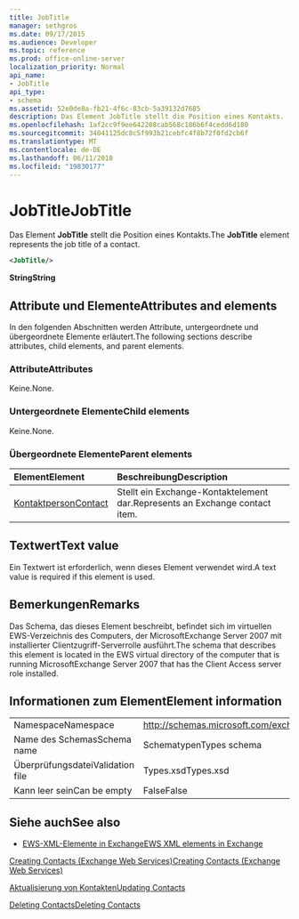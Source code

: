 ```yaml
---
title: JobTitle
manager: sethgros
ms.date: 09/17/2015
ms.audience: Developer
ms.topic: reference
ms.prod: office-online-server
localization_priority: Normal
api_name:
- JobTitle
api_type:
- schema
ms.assetid: 52e0de8a-fb21-4f6c-83cb-5a39132d7685
description: Das Element JobTitle stellt die Position eines Kontakts.
ms.openlocfilehash: 1af2cc9f9ee642208cab568c186b6f4cedd6d180
ms.sourcegitcommit: 34041125dc8c5f993b21cebfc4f8b72f0fd2cb6f
ms.translationtype: MT
ms.contentlocale: de-DE
ms.lasthandoff: 06/11/2018
ms.locfileid: "19830177"
---
```

# <a name="jobtitle"></a><span data-ttu-id="8497a-103">JobTitle</span><span class="sxs-lookup"><span data-stu-id="8497a-103">JobTitle</span></span>

<span data-ttu-id="8497a-104">Das Element **JobTitle** stellt die Position eines Kontakts.</span><span class="sxs-lookup"><span data-stu-id="8497a-104">The **JobTitle** element represents the job title of a contact.</span></span> 
  
```xml
<JobTitle/>
```

 <span data-ttu-id="8497a-105">**String**</span><span class="sxs-lookup"><span data-stu-id="8497a-105">**String**</span></span>
## <a name="attributes-and-elements"></a><span data-ttu-id="8497a-106">Attribute und Elemente</span><span class="sxs-lookup"><span data-stu-id="8497a-106">Attributes and elements</span></span>

<span data-ttu-id="8497a-107">In den folgenden Abschnitten werden Attribute, untergeordnete und übergeordnete Elemente erläutert.</span><span class="sxs-lookup"><span data-stu-id="8497a-107">The following sections describe attributes, child elements, and parent elements.</span></span>
  
### <a name="attributes"></a><span data-ttu-id="8497a-108">Attribute</span><span class="sxs-lookup"><span data-stu-id="8497a-108">Attributes</span></span>

<span data-ttu-id="8497a-109">Keine.</span><span class="sxs-lookup"><span data-stu-id="8497a-109">None.</span></span>
  
### <a name="child-elements"></a><span data-ttu-id="8497a-110">Untergeordnete Elemente</span><span class="sxs-lookup"><span data-stu-id="8497a-110">Child elements</span></span>

<span data-ttu-id="8497a-111">Keine.</span><span class="sxs-lookup"><span data-stu-id="8497a-111">None.</span></span>
  
### <a name="parent-elements"></a><span data-ttu-id="8497a-112">Übergeordnete Elemente</span><span class="sxs-lookup"><span data-stu-id="8497a-112">Parent elements</span></span>

|<span data-ttu-id="8497a-113">**Element**</span><span class="sxs-lookup"><span data-stu-id="8497a-113">**Element**</span></span>|<span data-ttu-id="8497a-114">**Beschreibung**</span><span class="sxs-lookup"><span data-stu-id="8497a-114">**Description**</span></span>|
|:-----|:-----|
|[<span data-ttu-id="8497a-115">Kontaktperson</span><span class="sxs-lookup"><span data-stu-id="8497a-115">Contact</span></span>](contact.md) <br/> |<span data-ttu-id="8497a-116">Stellt ein Exchange-Kontaktelement dar.</span><span class="sxs-lookup"><span data-stu-id="8497a-116">Represents an Exchange contact item.</span></span>  <br/> |
   
## <a name="text-value"></a><span data-ttu-id="8497a-117">Textwert</span><span class="sxs-lookup"><span data-stu-id="8497a-117">Text value</span></span>

<span data-ttu-id="8497a-118">Ein Textwert ist erforderlich, wenn dieses Element verwendet wird.</span><span class="sxs-lookup"><span data-stu-id="8497a-118">A text value is required if this element is used.</span></span>
  
## <a name="remarks"></a><span data-ttu-id="8497a-119">Bemerkungen</span><span class="sxs-lookup"><span data-stu-id="8497a-119">Remarks</span></span>

<span data-ttu-id="8497a-120">Das Schema, das dieses Element beschreibt, befindet sich im virtuellen EWS-Verzeichnis des Computers, der MicrosoftExchange Server 2007 mit installierter Clientzugriff-Serverrolle ausführt.</span><span class="sxs-lookup"><span data-stu-id="8497a-120">The schema that describes this element is located in the EWS virtual directory of the computer that is running MicrosoftExchange Server 2007 that has the Client Access server role installed.</span></span>
  
## <a name="element-information"></a><span data-ttu-id="8497a-121">Informationen zum Element</span><span class="sxs-lookup"><span data-stu-id="8497a-121">Element information</span></span>

|||
|:-----|:-----|
|<span data-ttu-id="8497a-122">Namespace</span><span class="sxs-lookup"><span data-stu-id="8497a-122">Namespace</span></span>  <br/> |http://schemas.microsoft.com/exchange/services/2006/types  <br/> |
|<span data-ttu-id="8497a-123">Name des Schemas</span><span class="sxs-lookup"><span data-stu-id="8497a-123">Schema name</span></span>  <br/> |<span data-ttu-id="8497a-124">Schematypen</span><span class="sxs-lookup"><span data-stu-id="8497a-124">Types schema</span></span>  <br/> |
|<span data-ttu-id="8497a-125">Überprüfungsdatei</span><span class="sxs-lookup"><span data-stu-id="8497a-125">Validation file</span></span>  <br/> |<span data-ttu-id="8497a-126">Types.xsd</span><span class="sxs-lookup"><span data-stu-id="8497a-126">Types.xsd</span></span>  <br/> |
|<span data-ttu-id="8497a-127">Kann leer sein</span><span class="sxs-lookup"><span data-stu-id="8497a-127">Can be empty</span></span>  <br/> |<span data-ttu-id="8497a-128">False</span><span class="sxs-lookup"><span data-stu-id="8497a-128">False</span></span>  <br/> |
   
## <a name="see-also"></a><span data-ttu-id="8497a-129">Siehe auch</span><span class="sxs-lookup"><span data-stu-id="8497a-129">See also</span></span>



- [<span data-ttu-id="8497a-130">EWS-XML-Elemente in Exchange</span><span class="sxs-lookup"><span data-stu-id="8497a-130">EWS XML elements in Exchange</span></span>](ews-xml-elements-in-exchange.md)


[<span data-ttu-id="8497a-131">Creating Contacts (Exchange Web Services)</span><span class="sxs-lookup"><span data-stu-id="8497a-131">Creating Contacts (Exchange Web Services)</span></span>](http://msdn.microsoft.com/library/4845917e-70d1-481c-bbd7-011ec6571789%28Office.15%29.aspx)
  
[<span data-ttu-id="8497a-132">Aktualisierung von Kontakten</span><span class="sxs-lookup"><span data-stu-id="8497a-132">Updating Contacts</span></span>](http://msdn.microsoft.com/library/9a865953-b94a-4229-b632-2dee433314be%28Office.15%29.aspx)
  
[<span data-ttu-id="8497a-133">Deleting Contacts</span><span class="sxs-lookup"><span data-stu-id="8497a-133">Deleting Contacts</span></span>](http://msdn.microsoft.com/library/fcc3dc84-cd3e-455e-a1a7-ae6921c9b588%28Office.15%29.aspx)

